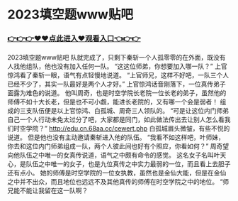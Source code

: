 # 2023填空题www贴吧

### <a href="https://github.com/asidw/xian/issues/1">👉👉👉♥♥点此进入♥观看入口👈👉👉</a>

2023填空题www贴吧
 队就完成了，只剩下秦斩一个人孤零零的在外面，既没有人找他组队，他也没有加入任何一队。
    “这这位师弟，你想要加入哪一队？”
    上官惊鸿看了秦斩一眼，语气有点轻慢地说道。
    “上官师兄，这样不好吧，一队三个人已经不少了，其实一队最好是两个人才好。”
    上官惊鸿话音刚落下，一位真传弟子面露为难色的说道。
    他叫周奇，也是时空学院长老院一位长老的弟子，虽然他的师傅不如十大长老，但是也不可小觑，能进长老院的，又有哪一个会是弱者！
    组成的三支队伍便是以上官惊鸿、白孤城、周奇三人领队的。
    “可是让这位内门师弟自己一个人行动未免太过分了吧，大家都是同门，如此做法传出去让别人怎么看我们时空学院？”
    http://edu.cn.68aa.cc/cewert.php
    白孤城眉头微皱，有些不悦的说道。
    但是他也没有主动邀请秦斩进入他的队伍。
    “我看不如这样吧，叶师妹，你去和这位内门师弟组成一队，两个人彼此间也好有个照应，你看如何？”
    周奇望向他队伍之中唯一的女真传说道，语气之中颇有命令的感觉。
    这名女子名叫叶天心，是队伍之中唯一的女子，也是九位真传之中实力最弱的一位，而且看上去胆子还有点小。
    她的师傅是时空学院的一位女执教，虽然也是金仙大能，但是在金仙之中并不出众，而且地位也远远不及其他真传的师傅在时空学院之中的地位。
    “师兄能不能让我留在这一队啊？
